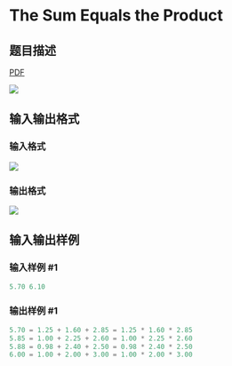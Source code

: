# The Sum Equals the Product

## 题目描述

[problemUrl]: https://uva.onlinejudge.org/index.php?option=com_onlinejudge&Itemid=8&category=16&page=show_problem&problem=1424

[PDF](https://uva.onlinejudge.org/external/104/p10483.pdf)

![](https://cdn.luogu.com.cn/upload/vjudge_pic/UVA10483/5df474ec956dd40599a3c3099f71bf8605798883.png)

## 输入输出格式

### 输入格式

![](https://cdn.luogu.com.cn/upload/vjudge_pic/UVA10483/39b1e7eccad6cf4dde285fd3e1e6e4c8e993d9d7.png)

### 输出格式

![](https://cdn.luogu.com.cn/upload/vjudge_pic/UVA10483/62703fe55d9eb2fe3aee430e6097d0698f21bdc6.png)

## 输入输出样例

### 输入样例 #1

```cpp
5.70 6.10
```


### 输出样例 #1

```cpp
5.70 = 1.25 + 1.60 + 2.85 = 1.25 * 1.60 * 2.85
5.85 = 1.00 + 2.25 + 2.60 = 1.00 * 2.25 * 2.60
5.88 = 0.98 + 2.40 + 2.50 = 0.98 * 2.40 * 2.50
6.00 = 1.00 + 2.00 + 3.00 = 1.00 * 2.00 * 3.00
```


